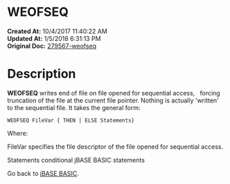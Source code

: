# WEOFSEQ

**Created At:** 10/4/2017 11:40:22 AM  
**Updated At:** 1/5/2018 6:31:13 PM  
**Original Doc:** [279567-weofseq](https://docs.jbase.com/36868-jbase-basic/279567-weofseq)  


# Description

**WEOFSEQ** writes end of file on file opened for sequential access,   forcing truncation of the file at the current file pointer. Nothing is actually 'written' to the sequential file. It takes the general form:

```
WEOFSEQ FileVar { THEN | ELSE Statements}
```

Where:

FileVar specifies the file descriptor of the file opened for sequential access.

Statements conditional jBASE BASIC statements



Go back to [jBASE BASIC](263498-jbase-basic).
